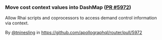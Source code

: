 ### Move cost context values into DashMap ([PR #5972](https://github.com/apollographql/router/pull/5972))

Allow Rhai scripts and coprocessors to access demand control information via context.

By [@tninesling](https://github.com/tninesling) in https://github.com/apollographql/router/pull/5972
